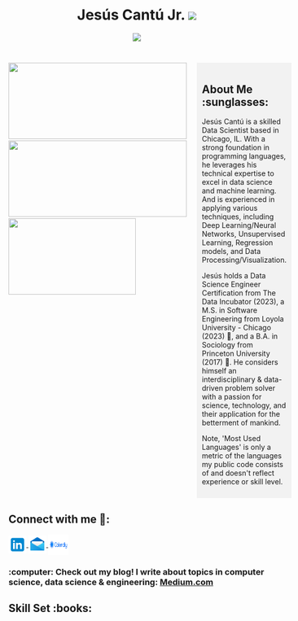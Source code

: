 <h1 align="center"> Jesús Cantú Jr. <img src="https://media.giphy.com/media/hvRJCLFzcasrR4ia7z/giphy.gif" width="35"></h1>

<p align="center">
  <a href="https://github.com/fairyland0926">
    <img src="https://readme-typing-svg.herokuapp.com/?lines=Researcher;Data%20Scientist;Software%20Engineer;Data%20Engineer;5%2B%20years%20of%20coding%20and%20data%20analytics%20experience;Data%20Science%20for%20Social%20Good;Always%20learning%20new%20tech&font=Pacifico&center=true&width=950&height=80&color=D35400&vCenter=true&size=45&speed=120">
  </a>
</p>

<h1 align="center"></h1>

<div style="display: flex; justify-content: flex-start;">
  <!-- Images aligned to the left -->
  <div style="margin-right: 20px;">
    <img src="https://github-readme-stats.vercel.app/api?username=jesusc1&count_private=true&show_icons=true&theme=dark" width="350" height="150">
    <img src="https://github-readme-stats.vercel.app/api/top-langs/?username=jesusc1&layout=compact&theme=dark&langs_count=10" width="350" height="150">
    <img src="https://media.giphy.com/media/13HBDT4QSTpveU/giphy.gif" width="250" height="150">
  </div>
  
  <!-- About Me section on the right -->
  <div style="width: 300px; background-color: #f2f2f2; padding: 10px;">
    <h2 font-weight="bold">About Me :sunglasses:</h2>
    <p>Jesús Cantú is a skilled Data Scientist based in Chicago, IL. With a strong foundation in programming languages, he leverages his technical expertise to excel in data science and machine learning. And is experienced in applying various techniques, including Deep Learning/Neural Networks, Unsupervised Learning, Regression models, and Data Processing/Visualization.

Jesús holds a Data Science Engineer Certification from The Data Incubator (2023), a M.S. in Software Engineering from Loyola University - Chicago (2023) :wolf:, and a B.A. in Sociology from Princeton University (2017) :tiger:. He considers himself an interdisciplinary & data-driven problem solver with a passion for science, technology, and their application for the betterment of mankind.

Note, 'Most Used Languages' is only a metric of the languages my public code consists of and doesn't reflect experience or skill level.
    </p>
  </div>
</div>

<h2 font-weight="bold">Connect with me 🤝:</h2>
<p align="left">
<a href="https://www.linkedin.com/in/jesus-cantu217/" target="_blank">
<img align="center" src="libraryImages/linkedIn1.png" alt="linkedin" height="35" width="35"/>
<a href="mailto:jesus.cantu217@gmail.com" target="_blank">
  <img align="center" img src="libraryImages/mail1.png" alt="email" height="35" width="35"/>
<a href="https://calendly.com/jesus-cantu217" target="_blank">
  <img img align="center" src="libraryImages/calendly.png" alt="calendly" height="40" width="40"/>  
</a>
  
<h3 align="left"> :computer: Check out my blog! I write about topics in computer science, data science & engineering:
<a href="https://medium.com/@jesus.cantu217" class="underline-link">Medium.com</a>
  
</p>
<h2 font-weight="bold">Skill Set :books:</h2>
<!-- Heading 2 element with the text "Software Skills" -->

